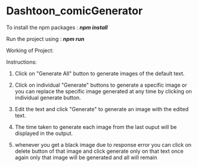 # Dashtoon_comicGenerator

To install the npm packages : ***npm install***

Run the project using : ***npm run***

Working of Project:

Instructions:

1. Click on "Generate All" button to generate images of the default text.

2. Click on individual "Generate" buttons to generate a specific image or you can replace the specific image generated at any time by clicking on individual generate button.

3. Edit the text and click "Generate" to generate an image with the edited text.

4. The time taken to generate each image from the last ouput will be displayed in the output.

5. whenever you get a black image due to response error you can click on delete button of that image and click generate only on that text once again only that image will be generated and all will remain 
